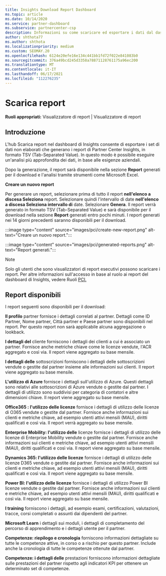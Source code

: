 ```yaml
---
title: Insights Download Report Dashboard
ms.topic: article
ms.date: 10/14/2020
ms.service: partner-dashboard
ms.subservice: partnercenter-csp
description: Informazioni su come scaricare ed esportare i dati dal dashboard Partner Center report unificato e dai report Partner Center Insights.
author: shthota77
ms.author: shthota
ms.localizationpriority: medium
ms.custom: SEOMAY.20
ms.openlocfilehash: 6124e20efe16e134c441bb1fd72f022e841083b0
ms.sourcegitcommit: 376a49bcd245d3358a78871128761175a96ec200
ms.translationtype: MT
ms.contentlocale: it-IT
ms.lasthandoff: 06/17/2021
ms.locfileid: "112276235"
---
```

# <a name="download-reports"></a>Scarica report

**Ruoli appropriati:** Visualizzatore di report | Visualizzatore di report

## <a name="introduction"></a>Introduzione

L'hub Scarica report nel dashboard di Insights consente di esportare i set di dati non elaborati che generano i report di Partner Center Insights, in formato TSV (Tab-Separated Value). In questo modo è possibile eseguire un'analisi più approfondita dei dati, in base alle esigenze aziendali.

Dopo la generazione, il report sarà disponibile nella sezione **Report** generati per il download e l'analisi tramite strumenti come Microsoft Excel.

**Creare un nuovo report**

Per generare un report, selezionare prima di tutto il report **nell'elenco a discesa Seleziona** report. Selezionare quindi l'intervallo di date **nell'elenco a discesa Seleziona intervallo di** date. Selezionare **Genera**. Il report verrà generato in formato TSV (Tab-Separated Value) e sarà disponibile per il download nella sezione **Report** generati entro pochi minuti. I report generati nei 14 giorni precedenti saranno disponibili per il download.

:::image type="content" source="images/pci/create-new-report.png" alt-text="Creare un nuovo report.":::

:::image type="content" source="images/pci/generated-reports.png" alt-text="Report generati.":::

>[!NOTE] 
>Solo gli utenti che sono visualizzatori di report esecutivi possono scaricare i report. Per altre informazioni sull'accesso in base al ruolo ai report del dashboard di Insights, vedere Ruoli [PCI.](pci-roles.md) 

## <a name="available-reports"></a>Report disponibili

I report seguenti sono disponibili per il download:

**Il profilo** partner fornisce i dettagli correlati al partner. Dettagli come ID Partner, Nome partner, Città partner e Paese partner sono disponibili nel report. Per questo report non sarà applicabile alcuna aggregazione o lookback.

**I dettagli del** cliente forniscono i dettagli dei clienti a cui è associato un partner. Fornisce anche metriche chiave come le licenze vendute, l'ACR aggregato e così via. Il report viene aggregato su base mensile.

**I dettagli delle** sottoscrizioni forniscono i dettagli delle sottoscrizioni vendute o gestite dal partner insieme alle informazioni sui clienti. Il report viene aggregato su base mensile.

**L'utilizzo di Azure** fornisce i dettagli sull'utilizzo di Azure. Questi dettagli sono relativi alle sottoscrizioni di Azure vendute o gestite dal partner. I dettagli di utilizzo sono suddivisi per categoria di contatori e altre dimensioni chiave. Il report viene aggregato su base mensile.

**Office365 : l'utilizzo delle licenze** fornisce i dettagli di utilizzo delle licenze di O365 vendute o gestite dal partner. Fornisce anche informazioni sui clienti e metriche chiave, ad esempio utenti attivi mensili (MAU), diritti qualificati e così via. Il report verrà aggregato su base mensile.

**Enterprise Mobility: l'utilizzo delle**  licenze fornisce i dettagli di utilizzo delle licenze di Enterprise Mobility vendute o gestite dal partner. Fornisce anche informazioni sui clienti e metriche chiave, ad esempio utenti attivi mensili (MAU), diritti qualificati e così via. Il report viene aggregato su base mensile.

**Dynamics 365: l'utilizzo delle licenze** fornisce i dettagli di utilizzo delle licenze D365 vendute o gestite dal partner. Fornisce anche informazioni sui clienti e metriche chiave, ad esempio utenti attivi mensili (MAU), diritti qualificati e così via. Il report viene aggregato su base mensile.

**Power BI: l'utilizzo delle licenze** fornisce i dettagli di utilizzo Power BI licenze vendute o gestite dal partner. Fornisce anche informazioni sui clienti e metriche chiave, ad esempio utenti attivi mensili (MAU), diritti qualificati e così via. Il report viene aggregato su base mensile.

**I training** forniscono i dettagli, ad esempio esami, certificazioni, valutazioni, tracce, corsi completati o assunti dai dipendenti del partner.

**Microsoft Learn** i dettagli sui moduli, i dettagli di completamento del percorso di apprendimento e i dettagli utente per il partner.

**Competenze: riepilogo e cronologia** forniscono informazioni dettagliate su tutte le competenze attive, in corso o a rischio per questo partner. Include anche la cronologia di tutte le competenze ottenute dal partner.

**Competenze: i dettagli delle** prestazioni forniscono informazioni dettagliate sulle prestazioni del partner rispetto agli indicatori KPI per ottenere un determinato set di competenze.

